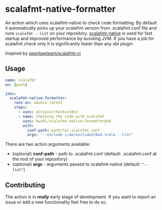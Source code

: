 # scalafmt-native-formatter
An action which uses scalafmt-native to check code formatting. By default it automatically picks up your scalafmt version from .scalafmt.conf file and runs `scalafmt --list` on your repository. [scalafmt-native](https://scalameta.org/scalafmt/docs/installation.html#native-image) is used for fast startup and improved performance by avoiding JVM. If you have a job for scalafmt check only it is significantly faster than any sbt plugin.

Inspired by [openlawteam/scalafmt-ci](https://github.com/openlawteam/scalafmt-ci)

## Usage

```yaml
name: scalafmt
on: [push]

jobs:
  scalafmt-native-formatter:
    runs-on: ubuntu-latest
    steps:
      - uses: actions/checkout@v2
      - name: Checking the code with scalafmt
        uses: AvaPL/scalafmt-native-formatter@v0
        with:
          conf-path: path/to/.scalafmt.conf
          args: "--exclude i/am/excluded/Bad.scala --list"
```

There are two action arguments available:
* (optional) **conf-path** - path to .scalafmt.conf (default: .scalafmt.conf at the root of your repository)
* (optional) **args** - arguments passed to scalafmt-native (default: `"--list"`)

## Contributing
The action is in ***really*** early stage of development. If you want to report an issue or add a new functionality feel free to do so.
